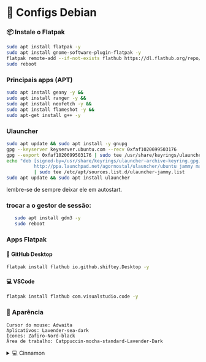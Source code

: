 # 🎯 Configs Debian

### 📦 Instale o Flatpak

```bash
sudo apt install flatpak -y
sudo apt install gnome-software-plugin-flatpak -y
flatpak remote-add --if-not-exists flathub https://dl.flathub.org/repo/flathub.flatpakrepo
sudo reboot
```

### Principais apps (APT)
```bash
sudo apt install geany -y &&
sudo apt install ranger -y &&
sudo apt install neofetch -y &&
sudo apt install flameshot -y &&
sudo apt-get install g++ -y
```

### Ulauncher
```bash
sudo apt update && sudo apt install -y gnupg
gpg --keyserver keyserver.ubuntu.com --recv 0xfaf1020699503176
gpg --export 0xfaf1020699503176 | sudo tee /usr/share/keyrings/ulauncher-archive-keyring.gpg > /dev/null
echo "deb [signed-by=/usr/share/keyrings/ulauncher-archive-keyring.gpg] \
          http://ppa.launchpad.net/agornostal/ulauncher/ubuntu jammy main" \
          | sudo tee /etc/apt/sources.list.d/ulauncher-jammy.list
sudo apt update && sudo apt install ulauncher
```
lembre-se de sempre deixar ele em autostart.
### trocar a o gestor de sessão:
 ```bash
    sudo apt install gdm3 -y
    sudo reboot 
 ```   

### Apps Flatpak
 #### 📁 GitHub Desktop
  ```bash
flatpak install flathub io.github.shiftey.Desktop -y
 ```
 #### 💻 VSCode
  ```bash
flatpak install flathub com.visualstudio.code -y
```

### 🎨 Aparência

    Cursor do mouse: Adwaita
    Aplicativos: Lavender-sea-dark
    Ícones: Zafiro-Nord-black
    Área de trabalho: Catppuccin-mocha-standard-Lavender-Dark

<details>
  <summary>💻 Cinnamon</summary>

  ### ⚡ Extensões do Cinnamon
  
    gTile
    Painéis transparentes
    
</details>



